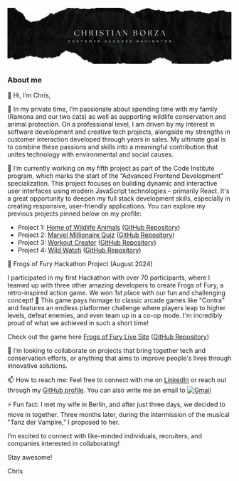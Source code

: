 ![Profile Photo](assets/images/banner.png)

### About me

👋 Hi, I’m Chris,

👀 In my private time, I’m passionate about spending time with my family (Ramona and our two cats) as well as supporting wildlife conservation and animal protection. On a professional level, I am driven by my interest in software development and creative tech projects, alongside my strengths in customer interaction developed through years in sales. My ultimate goal is to combine these passions and skills into a meaningful contribution that unites technology with environmental and social causes.

🌱 I’m currently working on my fifth project as part of the Code Institute program, which marks the start of the “Advanced Frontend Development” specialization. This project focuses on building dynamic and interactive user interfaces using modern JavaScript technologies – primarily React. It's a great opportunity to deepen my full stack development skills, especially in creating responsive, user-friendly applications. You can explore my previous projects pinned below on my profile:

- Project 1: [Home of Wildlife Animals](https://chriscross1983.github.io/Home-of-wildlife-animals/) ([GitHub Repository](https://github.com/ChrisCross1983/Home-of-wildlife-animals))
- Project 2: [Marvel Millionaire Quiz](https://chriscross1983.github.io/Marvel-Millionaire/) ([GitHub Repository](https://github.com/ChrisCross1983/Marvel-Millionaire))
- Project 3: [Workout Creator](https://workout-creator-228871cd4fa2.herokuapp.com/) ([GitHub Repository](https://github.com/ChrisCross1983/pp3-workout-creator))
- Project 4: [Wild Watch](https://wild-watch-4ac96b54e024.herokuapp.com/) ([GitHub Repository](https://github.com/ChrisCross1983/pp4-wildwatch))

🐸 Frogs of Fury Hackathon Project (August 2024)

I participated in my first Hackathon with over 70 participants, where I teamed up with three other amazing developers to create Frogs of Fury, a retro-inspired action game. We won 1st place with our fun and challenging concept! 🎉 This game pays homage to classic arcade games like "Contra" and features an endless platformer challenge where players leap to higher levels, defeat enemies, and even team up in a co-op mode. I'm incredibly proud of what we achieved in such a short time!

Check out the game here [Frogs of Fury Live Site](https://erikas-ramanauskas.github.io/Frogs-of-Fury/) ([GitHub Repository](https://github.com/ChrisCross1983/team_9_august_2024_chris?tab=readme-ov-file))

💞️ I’m looking to collaborate on projects that bring together tech and conservation efforts, or anything that aims to improve people's lives through innovative solutions.

📫 How to reach me: Feel free to connect with me on [LinkedIn](https://www.linkedin.com/in/borzachristian/) or reach out through my [GitHub profile](https://github.com/ChrisCross1983). You can also write me an email to [![ Gmail ](https://img.shields.io/badge/Gmail-gmail?logo=gmail&logoColor=white&labelColor=%234b034b&color=black)](mailto:cborza83@googlemail.com "Email Me")

⚡ Fun fact: I met my wife in Berlin, and after just three days, we decided to move in together. Three months later, during the intermission of the musical "Tanz der Vampire," I proposed to her.

I’m excited to connect with like-minded individuals, recruiters, and companies interested in collaborating!

Stay awesome!

Chris

<!---
ChrisCross1983/ChrisCross1983 is a ✨ special ✨ repository because its `README.md` (this file) appears on your GitHub profile.
You can click the Preview link to take a look at your changes.
--->
